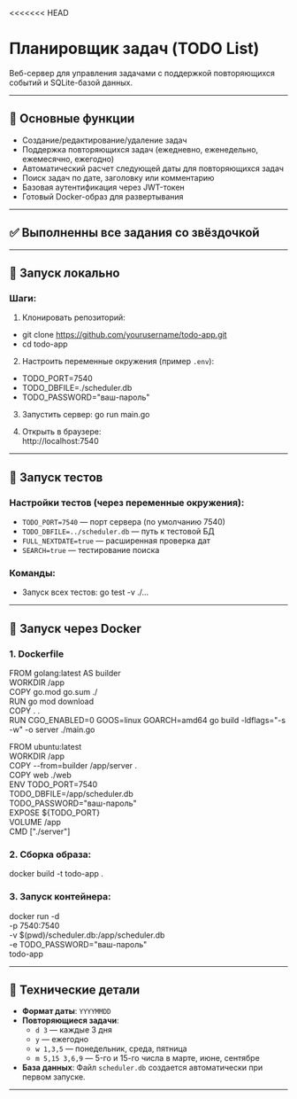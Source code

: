 <<<<<<< HEAD
# Планировщик задач (TODO List)

Веб-сервер для управления задачами с поддержкой повторяющихся событий и SQLite-базой данных.

---

## 📌 Основные функции
- Создание/редактирование/удаление задач
- Поддержка повторяющихся задач (ежедневно, еженедельно, ежемесячно, ежегодно)
- Автоматический расчет следующей даты для повторяющихся задач
- Поиск задач по дате, заголовку или комментарию
- Базовая аутентификация через JWT-токен
- Готовый Docker-образ для развертывания

---

## ✅ Выполненны все задания со звёздочкой

---

## 🚀 Запуск локально

### Шаги:
1. Клонировать репозиторий:
- git clone https://github.com/yourusername/todo-app.git
- cd todo-app

2. Настроить переменные окружения (пример `.env`):
- TODO_PORT=7540
- TODO_DBFILE=./scheduler.db
- TODO_PASSWORD="ваш-пароль"

3. Запустить сервер:
   go run main.go

4. Открыть в браузере:  
   http://localhost:7540

---

## 🧪 Запуск тестов

### Настройки тестов (через переменные окружения):
- `TODO_PORT=7540` — порт сервера (по умолчанию 7540)
- `TODO_DBFILE=../scheduler.db` — путь к тестовой БД
- `FULL_NEXTDATE=true` — расширенная проверка дат 
- `SEARCH=true` — тестирование поиска

### Команды:
- Запуск всех тестов:
  go test -v ./...

---

## 🐳 Запуск через Docker

### 1. Dockerfile
FROM golang:latest AS builder \
WORKDIR /app \
COPY go.mod go.sum ./ \
RUN go mod download \
COPY . . \
RUN CGO_ENABLED=0 GOOS=linux GOARCH=amd64 go build -ldflags="-s -w" -o server ./main.go

FROM ubuntu:latest \
WORKDIR /app \
COPY --from=builder /app/server . \
COPY web ./web \
ENV TODO_PORT=7540 \
    TODO_DBFILE=/app/scheduler.db \
    TODO_PASSWORD="ваш-пароль" \
EXPOSE ${TODO_PORT} \
VOLUME /app \
CMD ["./server"] 

### 2. Сборка образа:
docker build -t todo-app .

### 3. Запуск контейнера:
docker run -d \
  -p 7540:7540 \
  -v $(pwd)/scheduler.db:/app/scheduler.db \
  -e TODO_PASSWORD="ваш-пароль" \
  todo-app

---

## 🔧 Технические детали
- **Формат даты**: `YYYYMMDD`
- **Повторяющиеся задачи**:
  - `d 3` — каждые 3 дня
  - `y` — ежегодно
  - `w 1,3,5` — понедельник, среда, пятница
  - `m 5,15 3,6,9` — 5-го и 15-го числа в марте, июне, сентябре
- **База данных**: Файл `scheduler.db` создается автоматически при первом запуске.

---
